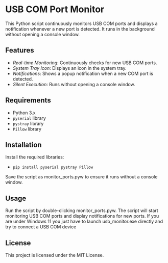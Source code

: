 # USB COM Port Monitor
This Python script continuously monitors USB COM ports and displays a notification whenever a new port is detected. It runs in the background without opening a console window.

## Features
- _Real-time Monitoring_: Continuously checks for new USB COM ports.
- _System Tray Icon_: Displays an icon in the system tray.
- _Notifications_: Shows a popup notification when a new COM port is detected.
- _Silent Execution_: Runs without opening a console window.

## Requirements
- Python 3.x
- `pyserial` library
- `pystray` library
- `Pillow` library

## Installation
Install the required libraries:
- `pip install pyserial pystray Pillow`

Save the script as monitor_ports.pyw to ensure it runs without a console window.

## Usage
Run the script by double-clicking monitor_ports.pyw.
The script will start monitoring USB COM ports and display notifications for new ports.
If you are under Windows 11 you just have to launch usb_monitor.exe directly and try to connect a USB COM device

## License
This project is licensed under the MIT License.
